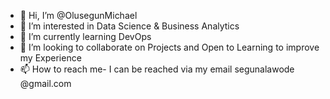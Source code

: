 - 👋 Hi, I’m @OlusegunMichael
- 👀 I’m interested in Data Science & Business Analytics
- 🌱 I’m currently learning DevOps
- 💞️ I’m looking to collaborate on Projects and Open to Learning to improve my Experience
- 📫 How to reach me- I can be reached via my email segunalawode @gmail.com

<!---
OlusegunMichael/OlusegunMichael is a ✨ special ✨ repository because its `README.md` (this file) appears on your GitHub profile.
You can click the Preview link to take a look at your changes.
--->
